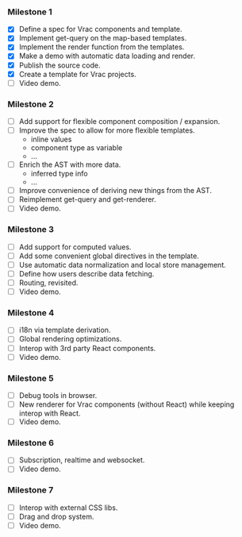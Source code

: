 ### Milestone 1

- [x] Define a spec for Vrac components and template.
- [x] Implement get-query on the map-based templates.
- [x] Implement the render function from the templates.
- [x] Make a demo with automatic data loading and render.
- [x] Publish the source code.
- [x] Create a template for Vrac projects.
- [ ] Video demo.

### Milestone 2

- [ ] Add support for flexible component composition / expansion.
- [ ] Improve the spec to allow for more flexible templates.
  - inline values
  - component type as variable
  - ...
- [ ] Enrich the AST with more data.
  - inferred type info
  - ...
- [ ] Improve convenience of deriving new things from the AST.
- [ ] Reimplement get-query and get-renderer.
- [ ] Video demo.

### Milestone 3

- [ ] Add support for computed values.
- [ ] Add some convenient global directives in the template.
- [ ] Use automatic data normalization and local store management.
- [ ] Define how users describe data fetching.
- [ ] Routing, revisited.
- [ ] Video demo.

### Milestone 4

- [ ] i18n via template derivation.
- [ ] Global rendering optimizations.
- [ ] Interop with 3rd party React components.
- [ ] Video demo.

### Milestone 5

- [ ] Debug tools in browser.
- [ ] New renderer for Vrac components (without React)
  while keeping interop with React.
- [ ] Video demo.

### Milestone 6

- [ ] Subscription, realtime and websocket.
- [ ] Video demo.

### Milestone 7

- [ ] Interop with external CSS libs.
- [ ] Drag and drop system.
- [ ] Video demo.
